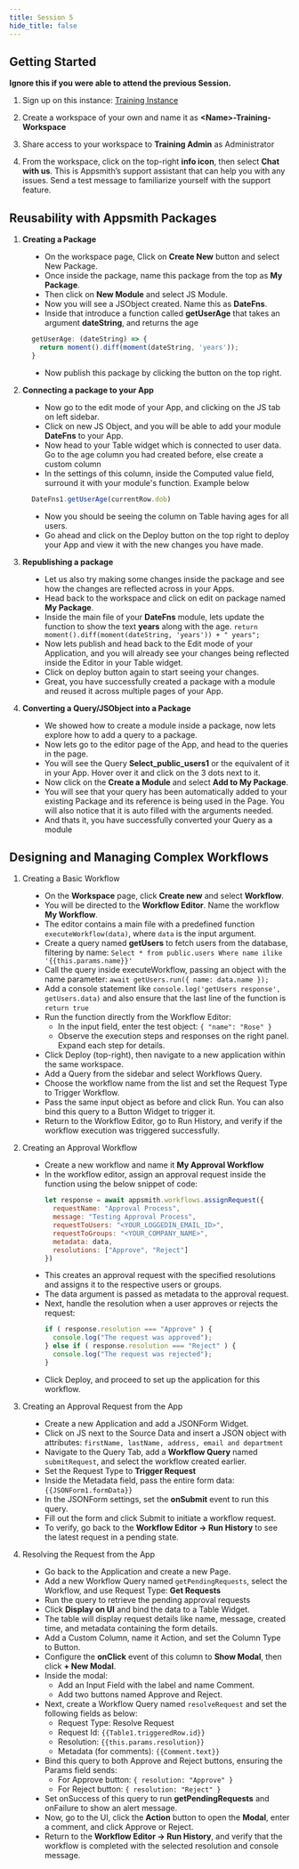 ```yaml
---
title: Session 5
hide_title: false
---
```


<!-- vale off -->

## Getting Started 

**Ignore this if you were able to attend the previous Session.**

1. Sign up on this instance: [Training Instance](https://training.app.appsmith.com/user/signup)

2. Create a workspace of your own and name it as **\<Name\>-Training-Workspace**

3. Share access to your workspace to **Training Admin** as Administrator

4. From the workspace, click on the top-right **info icon**, then select **Chat with us**. This is Appsmith’s support assistant that can help you with any issues. Send a test message to familiarize yourself with the support feature.

##  Reusability with Appsmith Packages

1. **Creating a Package**

<dd>

* On the workspace page, Click on **Create New** button and select New Package.
* Once inside the package, name this package from the top as **My Package**.
* Then click on **New Module** and select JS Module.
* Now you will see a JSObject created. Name this as **DateFns**.
* Inside that introduce a function called **getUserAge** that takes an argument **dateString**, and returns the age
```jsx
getUserAge: (dateString) => {
  return moment().diff(moment(dateString, 'years'));
}
```
* Now publish this package by clicking the button on the top right.

</dd>

2. **Connecting a package to your App**

<dd>

* Now go to the edit mode of your App, and clicking on the JS tab on left sidebar.
* Click on new JS Object, and you will be able to add your module **DateFns** to your App.
* Now head to your Table widget which is connected to user data. Go to the age column you had created before, else create a custom column
* In the settings of this column, inside the Computed value field, surround it with your module's function.
Example below
```jsx
DateFns1.getUserAge(currentRow.dob)
```
* Now you should be seeing the column on Table having ages for all users.
* Go ahead and click on the Deploy button on the top right to deploy your App and view it with the new changes you have made.

</dd>

3. **Republishing a package**

<dd>

* Let us also try making some changes inside the package and see how the changes are reflected across in your Apps.
* Head back to the workspace and click on edit on package named **My Package**.
* Inside the main file of your **DateFns** module, lets update the function to show the text **years** along with the age.
```return moment().diff(moment(dateString, 'years')) + " years";```
* Now lets publish and head back to the Edit mode of your Application, and you will already see your changes being reflected inside the Editor in your Table widget.
* Click on deploy button again to start seeing your changes.
* Great, you have successfully created a package with a module and reused it across multiple pages of your App.

</dd>

4. **Converting a Query/JSObject into a Package**

<dd>

* We showed how to create a module inside a package, now lets explore how to add a query to a package.
* Now lets go to the editor page of the App, and head to the queries in the page.
* You will see the Query **Select_public_users1** or the equivalent of it in your App. Hover over it and click on the 3 dots next to it.
* Now click on the **Create a Module** and select **Add to My Package**.
* You will see that your query has been automatically added to your existing Package and its reference is being used in the Page. You will also notice that it is auto filled with the arguments needed.
* And thats it, you have successfully converted your Query as a module

</dd>

## Designing and Managing Complex Workflows

1. Creating a Basic Workflow

<dd>

* On the **Workspace** page, click **Create new** and select **Workflow**.  
* You will be directed to the **Workflow Editor**. Name the workflow **My Workflow**.  
* The editor contains a main file with a predefined function `executeWorkflow(data)`, where `data` is the input argument.  
* Create a query named **getUsers** to fetch users from the database, filtering by name:
```Select * from public.users Where name ilike '{{this.params.name}}'```
* Call the query inside executeWorkflow, passing an object with the name parameter:
```await getUsers.run({ name: data.name });```
* Add a console statement like ```console.log('getUsers response', getUsers.data)``` and also ensure that the last line of the function is ```return true```
* Run the function directly from the Workflow Editor:
  - In the input field, enter the test object:
```{ "name": "Rose" }```
  - Observe the execution steps and responses on the right panel. Expand each step for details.
* Click Deploy (top-right), then navigate to a new application within the same workspace.
* Add a Query from the sidebar and select Workflows Query.
* Choose the workflow name from the list and set the Request Type to Trigger Workflow.
* Pass the same input object as before and click Run. You can also bind this query to a Button Widget to trigger it.
* Return to the Workflow Editor, go to Run History, and verify if the workflow execution was triggered successfully.

</dd>

2. Creating an Approval Workflow

<dd>

* Create a new workflow and name it **My Approval Workflow**
* In the workflow editor, assign an approval request inside the function using the below snippet of code:
  ```jsx
  let response = await appsmith.workflows.assignRequest({
    requestName: "Approval Process",
    message: "Testing Approval Process",
    requestToUsers: "<YOUR_LOGGEDIN_EMAIL_ID>",
    requestToGroups: "<YOUR_COMPANY_NAME>",
    metadata: data,
    resolutions: ["Approve", "Reject"]
  })
  ```
* This creates an approval request with the specified resolutions and assigns it to the respective users or groups.
* The data argument is passed as metadata to the approval request.
* Next, handle the resolution when a user approves or rejects the request:
  ```jsx
  if ( response.resolution === "Approve" ) {
    console.log("The request was approved");
  } else if ( response.resolution === "Reject" ) {
    console.log("The request was rejected");
  }
  ```
* Click Deploy, and proceed to set up the application for this workflow.

</dd>

3. Creating an Approval Request from the App

<dd>

* Create a new Application and add a JSONForm Widget.
* Click on JS next to the Source Data and insert a JSON object with attributes:
  ```firstName, lastName, address, email and department```
* Navigate to the Query Tab, add a **Workflow Query** named ```submitRequest```, and select the workflow created earlier.
* Set the Request Type to **Trigger Request**
* Inside the Metadata field, pass the entire form data:
  ```{{JSONForm1.formData}}```
* In the JSONForm settings, set the **onSubmit** event to run this query.
* Fill out the form and click Submit to initiate a workflow request.
* To verify, go back to the **Workflow Editor -> Run History** to see the latest request in a pending state.

</dd>

4. Resolving the Request from the App

<dd>

* Go back to the Application and create a new Page.
* Add a new Workflow Query named ```getPendingRequests```, select the Workflow, and use Request Type: **Get Requests**
* Run the query to retrieve the pending approval requests
* Click **Display on UI** and bind the data to a Table Widget.
* The table will display request details like name, message, created time, and metadata containing the form details.
* Add a Custom Column, name it Action, and set the Column Type to Button.
* Configure the **onClick** event of this column to **Show Modal**, then click **+ New Modal**.
* Inside the modal:
  - Add an Input Field with the label and name Comment.
  - Add two buttons named Approve and Reject.
* Next, create a Workflow Query named ```resolveRequest``` and set the following fields as below:
  - Request Type: Resolve Request
  - Request Id: ```{{Table1.triggeredRow.id}}```
  - Resolution: ```{{this.params.resolution}}```
  - Metadata (for comments): ```{{Comment.text}}```
* Bind this query to both Approve and Reject buttons, ensuring the Params field sends:
  - For Approve button: ```{ resolution: "Approve" }```
  - For Reject button: ```{ resolution: "Reject" }```
* Set onSuccess of this query to run **getPendingRequests** and onFailure to show an alert message.
* Now, go to the UI, click the **Action** button to open the **Modal**, enter a comment, and click Approve or Reject.
* Return to the **Workflow Editor -> Run History**, and verify that the workflow is completed with the selected resolution and console message.

</dd>